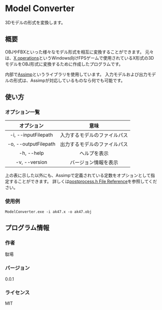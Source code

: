 # Model Converter

3Dモデルの形式を変換します。

## 概要

OBJやFBXといった様々なモデル形式を相互に変換することができます。
元々は、[X operations](https://hp.vector.co.jp/authors/VA022962/xops/)というWindows向けFPSゲームで使用されているX形式の3DモデルをOBJ形式に変換するために作成したプログラムです。

内部で[Assimp](https://github.com/assimp/assimp)というライブラリを使用しています。
入力モデルおよび出力モデルの形式は、Assimpが対応しているものなら何でも可能です。

## 使い方

### オプション一覧

|      オプション      |             意味             |
| :------------------: | :--------------------------: |
| -i, --inputFilepath  | 入力するモデルのファイルパス |
| -o, --outputFilepath | 出力するモデルのファイルパス |
|      -h, --help      |         ヘルプを表示         |
|    -v, --version     |     バージョン情報を表示     |

上の表に示した以外にも、Assimpで定義されている定数をオプションとして指定することができます。
詳しくは[postprocess.h File Reference](http://assimp.sourceforge.net/lib_html/postprocess_8h.html)を参照してください。

### 使用例

```
ModelConverter.exe -i ak47.x -o ak47.obj
```

## プログラム情報

### 作者

駄場

### バージョン

0.0.1

### ライセンス

MIT

